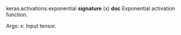 keras.activations.exponential
__signature__
(x)
__doc__
Exponential activation function.

Args:
    x: Input tensor.
